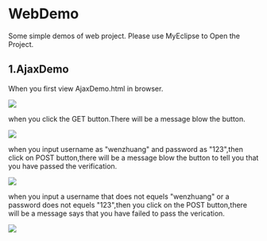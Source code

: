 # WebDemo
Some simple demos of web project.
Please use MyEclipse to Open the Project.

## 1.AjaxDemo
When you first view AjaxDemo.html in browser.

![][1]


when you click the GET button.There will be a message blow the button.

![][2]


when you input username as "wenzhuang" and password as "123",then click on POST button,there will be a message blow the button to tell you that you have passed the verification.

![][3]


when you input a username that does not equels "wenzhuang" or a password does not equels "123",then you click on the POST button,there will be a message says that you have failed to pass the verication.

![][4]


  [1]: http://7xo4wg.com1.z0.glb.clouddn.com/AjaxDemo1.PNG
  [2]: http://7xo4wg.com1.z0.glb.clouddn.com/AjaxDemo2.PNG
  [3]: http://7xo4wg.com1.z0.glb.clouddn.com/AjaxDemo3.PNG
  [4]: http://7xo4wg.com1.z0.glb.clouddn.com/AjaxDemo4.PNG